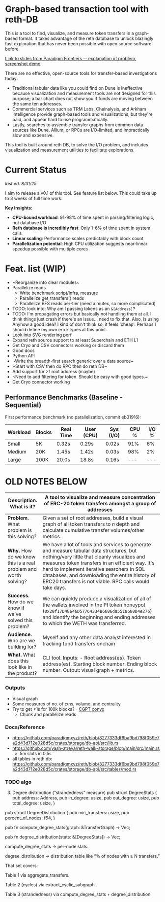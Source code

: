 # Graph-based transaction tool with reth-DB

This is a tool to find, visualize, and measure token transfers in a graph-based format. It takes advantage of the reth database to unlock blazingly fast exploration that has never been possible with open source software before.

[Link to slides from Paradigm Frontiers -- explanation of problem, screenshot demo](https://docs.google.com/presentation/d/1j2BoZv-iszDs88wIsYS2kxomsdlOZNqOSjNmQhSGiKk/edit?usp=sharing)

There are no effective, open-source tools for transfer-based investigations today:
- Traditional tabular data like you could find on Dune is ineffective because visualization and measurement tools are not designed for this purpose; a bar chart does not show you if funds are moving between the same ten addresses.
- Commercial services such as TRM Labs, Chainalysis, and Arkham Intelligence provide graph-based tools and visualizations, but they're paid, and appear hard to use programmatically.
- Lastly, searches to assemble transfer graphs from common data sources like Dune, Allium, or RPCs are I/O-limited, and impractically slow and expensive.

This tool is built around reth DB, to solve the I/O problem, and includes visualization and measurement utilities to facilitate explorations.

# Current Status
*last ed. 8/31/25*

I aim to release a v0.1 of this tool. See feature list below. This could take up to 3 weeks of full time work.

**Key Insights:**
- **CPU-bound workload**: 91-98% of time spent in parsing/filtering logic, not database I/O
- **Reth database is incredibly fast**: Only 1-6% of time spent in system calls
- **Linear scaling**: Performance scales predictably with block count
- **Parallelization potential**: High CPU utilization suggests near-linear speedup possible with multiple cores

# Feat. list (WIP)
- ~Reorganize into clear modules~
- Parallelize reads
  - Write benchmark script/infra, measure
  - Parallelize get_transfers() reads
  - Parallelize BFS reads per-tier (need a mutex, so more complicated)
- TODO: look into: Why am I passing tokens as an `&[Address]`?
- TODO: I'm propagating errors but basically not handling them at all. I think things just crash if there's an issue... need to fix that. Also, is using Anyhow a good idea? I kind of don't think so, it feels 'cheap'. Perhaps I should define my own error types at this point.
- Look into SVG rendering perf
- Expand reth source support to at least Superchain and ETH L1
- Get Cryo and CSV connectors working or discard them
- Good docs
- Python API
- ~Write the breadth-first search generic over a data source~
- ~Start with CSV then do RPC then do reth DB~
- Add support for >1 root address (maybe)
- ~Need to add filtering for token. Should be easy with good types.~
- Get Cryo connector working

## Performance Benchmarks (Baseline - Sequential)

First performance benchmark (no parallelization, commit eb31916):

| Workload | Blocks | Real Time | User (CPU) | Sys (I/O) | CPU % | I/O % |
|----------|--------|-----------|------------|-----------|-------|-------|
| Small    | 5K     | 0.32s     | 0.29s      | 0.02s     | 91%   | 6%    |
| Medium   | 20K    | 1.45s     | 1.42s      | 0.03s     | 98%   | 2%    |
| Large    | 100K   | 20.0s     | 18.8s      | 0.16s     | ---   | ---   |

# OLD NOTES BELOW
| **Description.** What is it? | A tool to visualize and measure concentration of ERC-20 token transfers amongst a group of addresses |
| --- | --- |
| **Problem.** What problem is this solving? | Given a set of root addresses, build a visual graph of all token transfers to *n* depth and calculate cumulative transfer volumes/other metrics. |
| **Why.** How do we know this is a real problem and worth solving? | We have a lot of tools and services to generate and measure tabular data structures, but nothing/very little that cleanly visualizes and measures token transfers in an efficient way. It's hard to implement iterative searchers in SQL databases, and downloading the entire history of ERC20 transfers is not viable. RPC calls would take days. |
| **Success.** How do we know if we’ve solved this problem? | We can quickly produce a visualization of all of the wallets involved in the PI token honeypot (`0x20f17D48646D57764334B6606d85518680D4e276`) and identify the beginning and ending addresses to which the WETH was transferred. |
| **Audience.** Who are we building for? | Myself and any other data analyst interested in tracking fund transfers onchain |
| **What.** What does this look like in the product? | CLI tool. Inputs: - Root address(es). Token address(es). Starting block number. Ending block number. Output: visual graph + metrics. |

### Outputs
- Visual graph
- Some measures of no. of txns, volume, and centrality
- Try to get <1s for 100k blocks? - [CGPT convo](https://chatgpt.com/share/e/6872c2bc-5358-8013-8a99-291ad6cfa795)
  - Chunk and parallelize reads

### Docs/Reference
- https://github.com/paradigmxyz/reth/blob/3277333df6ba9bd798f059e7a2d43d712e028d5c/crates/storage/db-api/src/lib.rs
- https://github.com/yash-atreya/reth-walk-storage/blob/main/src/main.rs
  - 5m slots in 0.5s
- all tables in reth db: https://github.com/paradigmxyz/reth/blob/3277333df6ba9bd798f059e7a2d43d712e028d5c/crates/storage/db-api/src/tables/mod.rs

### TODO algo
3. Degree distribution (“strandedness” measure)
pub struct DegreeStats {
    pub address: Address,
    pub in_degree: usize,
    pub out_degree: usize,
    pub total_degree: usize,
}

pub struct DegreeDistribution {
    pub min_transfers: usize,
    pub percent_of_nodes: f64,
}

pub fn compute_degree_stats(graph: &TransferGraph) -> Vec<DegreeStats>;

pub fn degree_distribution(stats: &[DegreeStats]) -> Vec<DegreeDistribution>;


compute_degree_stats → per-node stats.

degree_distribution → distribution table like “% of nodes with ≥ N transfers.”

That set covers:

Table 1 via aggregate_transfers.

Table 2 (cycles) via extract_cyclic_subgraph.

Table 3 (strandedness) via compute_degree_stats + degree_distribution.

